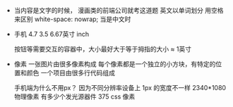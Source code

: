- 当内容是文字的时候，
  漫画类的前端公司就考这道题
  英文以单词划分 用空格来区别
  white-space: nowrap;
  当是中文时

- 手机 4.7  3.5
  6.67英寸 inch

  按钮等需要交互的容器中，大小最好大于等于拇指的大小 ≈  1英寸

- 像素 
  一张图片由很多像素构成
  每个像素都是一个独立的小方块，有特定的位置和颜色
  一个项目由很多行代码组成

  手机端为什么不用px？
  因为不同分辨率设备上 1px 的宽度不一样
  2340*1080 物理像素 有多少个发光源器件
    375 css 像素
